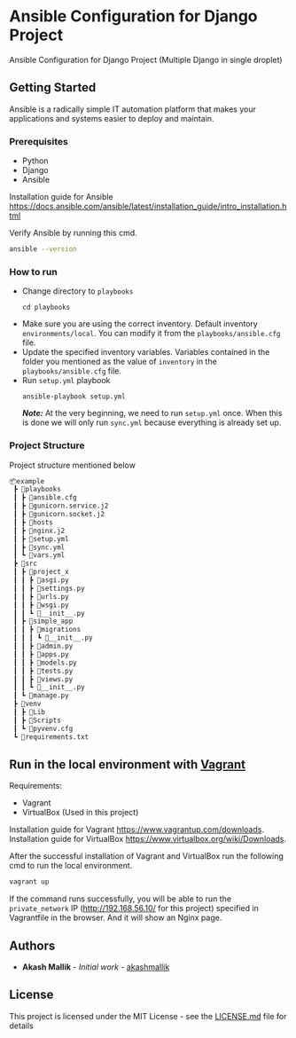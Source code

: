 # Ansible Configuration for Django Project

Ansible Configuration for Django Project (Multiple Django in single droplet)

## Getting Started

Ansible is a radically simple IT automation platform that makes your applications and systems easier to deploy and maintain.

### Prerequisites
- Python   
- Django  
- Ansible  

Installation guide for Ansible https://docs.ansible.com/ansible/latest/installation_guide/intro_installation.html  

Verify Ansible by running this cmd.
```bash
ansible --version
```

### How to run  
- Change directory to `playbooks` 
    ```shell
    cd playbooks
    ```
- Make sure you are using the correct inventory. Default inventory `environments/local`. You can modify it from the `playbooks/ansible.cfg` file.
- Update the specified inventory variables. Variables contained in the folder you mentioned as the value of `inventory` in the `playbooks/ansible.cfg` file.
- Run `setup.yml` playbook
    ```shell
    ansible-playbook setup.yml
    ```
    ***Note:*** At the very beginning, we need to run `setup.yml` once. When this is done we will only run `sync.yml` because everything is already set up.

### Project Structure
Project structure mentioned below

``` bash
📦example
 ┣ 📂playbooks
 ┃ ┣ 📜ansible.cfg
 ┃ ┣ 📜gunicorn.service.j2
 ┃ ┣ 📜gunicorn.socket.j2
 ┃ ┣ 📜hosts
 ┃ ┣ 📜nginx.j2
 ┃ ┣ 📜setup.yml
 ┃ ┣ 📜sync.yml
 ┃ ┗ 📜vars.yml
 ┣ 📂src
 ┃ ┣ 📂project_x
 ┃ ┃ ┣ 📜asgi.py
 ┃ ┃ ┣ 📜settings.py
 ┃ ┃ ┣ 📜urls.py
 ┃ ┃ ┣ 📜wsgi.py
 ┃ ┃ ┗ 📜__init__.py
 ┃ ┣ 📂simple_app
 ┃ ┃ ┣ 📂migrations
 ┃ ┃ ┃ ┗ 📜__init__.py
 ┃ ┃ ┣ 📜admin.py
 ┃ ┃ ┣ 📜apps.py
 ┃ ┃ ┣ 📜models.py
 ┃ ┃ ┣ 📜tests.py
 ┃ ┃ ┣ 📜views.py
 ┃ ┃ ┗ 📜__init__.py
 ┃ ┗ 📜manage.py
 ┣ 📂venv
 ┃ ┣ 📂Lib
 ┃ ┣ 📂Scripts
 ┃ ┗ 📜pyvenv.cfg
 ┗ 📜requirements.txt
```

## Run in the local environment with [Vagrant](https://www.vagrantup.com/)
Requirements:  
- Vagrant
- VirtualBox (Used in this project)  

Installation guide for Vagrant https://www.vagrantup.com/downloads.  
Installation guide for VirtualBox https://www.virtualbox.org/wiki/Downloads.

After the successful installation of Vagrant and VirtualBox run the following cmd to run the local environment.
```bash
vagrant up
```
If the command runs successfully, you will be able to run the `private_network` IP (http://192.168.56.10/ for this project) specified in Vagrantfile in the browser. And it will show an Nginx page.

## Authors

* **Akash Mallik** - *Initial work* - [akashmallik](https://github.com/akashmallik)

## License

This project is licensed under the MIT License - see the [LICENSE.md](LICENSE.md) file for details

